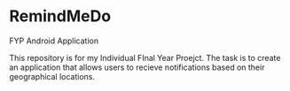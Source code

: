# RemindMeDo
FYP Android Application

This repository is for my Individual FInal Year Proejct. The task is to create an application that allows users to recieve notifications based on their geographical locations.
